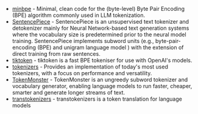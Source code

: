 - [minbpe](https://github.com/karpathy/minbpe) - Minimal, clean code for the (byte-level) Byte Pair Encoding (BPE) algorithm commonly used in LLM tokenization.
- [SentencePiece](https://github.com/google/sentencepiece) - SentencePiece is an unsupervised text tokenizer and detokenizer mainly for Neural Network-based text generation systems where the vocabulary size is predetermined prior to the neural model training. SentencePiece implements subword units (e.g., byte-pair-encoding (BPE) and unigram language model ) with the extension of direct training from raw sentences.
- [tiktoken](https://github.com/openai/tiktoken) - tiktoken is a fast BPE tokeniser for use with OpenAI's models.
- [tokenizers](https://github.com/huggingface/tokenizers) - Provides an implementation of today's most used tokenizers, with a focus on performance and versatility.
- [TokenMonster](https://github.com/alasdairforsythe/tokenmonster) - TokenMonster is an ungreedy subword tokenizer and vocabulary generator, enabling language models to run faster, cheaper, smarter and generate longer streams of text.
- [transtokenizers](https://github.com/lagom-nlp/transtokenizer) - transtokenizers is a token translation for language models
